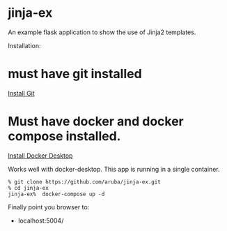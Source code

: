 # jinja-ex
An example flask application to show the use of Jinja2 templates.

Installation:

# must have git installed

[Install Git](https://github.com/git-guides/install-git)


# Must have docker and docker compose installed.
[Install Docker Desktop](https://www.docker.com/products/docker-desktop)

Works well with docker-desktop. This app is running in a single container.

```
% git clone https://github.com/aruba/jinja-ex.git
% cd jinja-ex
jinja-ex%  docker-compose up -d
```

Finally point you browser to:

- localhost:5004/
